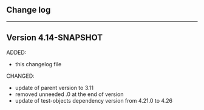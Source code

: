 ## Change log
----------------------

Version 4.14-SNAPSHOT
-------------

ADDED:
 
- this changelog file

CHANGED:

- update of parent version to 3.11
- removed unneeded .0 at the end of version
- update of test-objects dependency version from 4.21.0 to 4.26 

